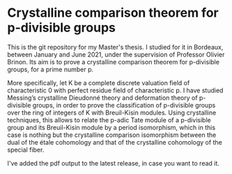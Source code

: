 # Crystalline comparison theorem for p-divisible groups
This is the git repository for my Master's thesis.
I studied for it in Bordeaux, between January and June 2021, under the supervision of
Professor Olivier Brinon.
Its aim is to prove a crystalline comparison theorem for p-divisible groups, for a prime number p.

More specifically, let K be a complete discrete valuation field of characteristic 0 with perfect
residue field of characteristic p. I have studied Messing’s crystalline Dieudonné
theory and deformation theory of p-divisible groups, in order to prove the classification of
p-divisible groups over the ring of integers of K with Breuil-Kisin modules. 
Using crystalline techniques, this allows to relate the p-adic Tate module of a p-divisible group and
its Breuil-Kisin module by a period isomorphism, which in this case is nothing but the
crystalline comparison isomorphism between the dual of the étale cohomology and that
of the crystalline cohomology of the special fiber.

I've added the pdf output to the latest release, in case you want to read it.
